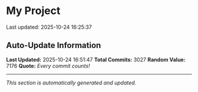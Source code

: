 # My Project


Last updated: 2025-10-24 16:25:37


























































































































































































































































































































































































































































































































































































































































































































































































































































































































































































































































































































































































































































































































































































































































































































































































































































































































































































































































































































































































































































































































































































































































































































































































































































































































































































































































































































































































































































































































































































































































































































































































































































































































































































































































































































































## Auto-Update Information

**Last Updated:** 2025-10-24 16:51:47
**Total Commits:** 3027
**Random Value:** 7176
**Quote:** _Every commit counts!_

---
_This section is automatically generated and updated._